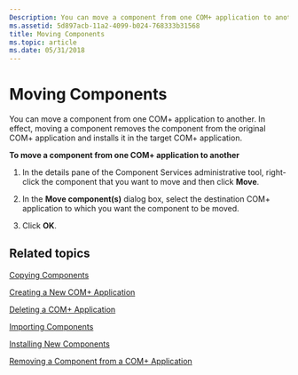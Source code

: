 ```yaml
---
Description: You can move a component from one COM+ application to another. In effect, moving a component removes the component from the original COM+ application and installs it in the target COM+ application.
ms.assetid: 5d897acb-11a2-4099-b024-768333b31568
title: Moving Components
ms.topic: article
ms.date: 05/31/2018
---
```


# Moving Components

You can move a component from one COM+ application to another. In effect, moving a component removes the component from the original COM+ application and installs it in the target COM+ application.

**To move a component from one COM+ application to another**

1.  In the details pane of the Component Services administrative tool, right-click the component that you want to move and then click **Move**.

2.  In the **Move component(s)** dialog box, select the destination COM+ application to which you want the component to be moved.

3.  Click **OK**.

## Related topics

<dl> <dt>

[Copying Components](copying-components.md)
</dt> <dt>

[Creating a New COM+ Application](creating-a-new-com--application.md)
</dt> <dt>

[Deleting a COM+ Application](deleting-a-com--application.md)
</dt> <dt>

[Importing Components](importing-components.md)
</dt> <dt>

[Installing New Components](installing-new-components.md)
</dt> <dt>

[Removing a Component from a COM+ Application](removing-a-component-from-a-com--application.md)
</dt> </dl>

 

 



